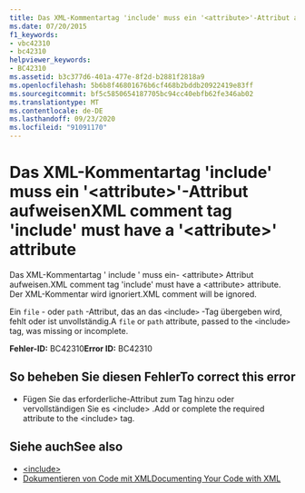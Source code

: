 ```yaml
---
title: Das XML-Kommentartag 'include' muss ein '<attribute>'-Attribut aufweisen
ms.date: 07/20/2015
f1_keywords:
- vbc42310
- bc42310
helpviewer_keywords:
- BC42310
ms.assetid: b3c377d6-401a-477e-8f2d-b2881f2818a9
ms.openlocfilehash: 5b6b8f46801676b6cf468b2bddb20922419e83ff
ms.sourcegitcommit: bf5c5850654187705bc94cc40ebfb62fe346ab02
ms.translationtype: MT
ms.contentlocale: de-DE
ms.lasthandoff: 09/23/2020
ms.locfileid: "91091170"
---
```

# <a name="xml-comment-tag-include-must-have-a-attribute-attribute"></a><span data-ttu-id="19cbd-102">Das XML-Kommentartag 'include' muss ein '\<attribute>'-Attribut aufweisen</span><span class="sxs-lookup"><span data-stu-id="19cbd-102">XML comment tag 'include' must have a '\<attribute>' attribute</span></span>

<span data-ttu-id="19cbd-103">Das XML-Kommentartag ' include ' muss ein- \<attribute> Attribut aufweisen.</span><span class="sxs-lookup"><span data-stu-id="19cbd-103">XML comment tag 'include' must have a \<attribute> attribute.</span></span> <span data-ttu-id="19cbd-104">Der XML-Kommentar wird ignoriert.</span><span class="sxs-lookup"><span data-stu-id="19cbd-104">XML comment will be ignored.</span></span>  
  
 <span data-ttu-id="19cbd-105">Ein `file` - oder `path` -Attribut, das an das `<`include`>` -Tag übergeben wird, fehlt oder ist unvollständig.</span><span class="sxs-lookup"><span data-stu-id="19cbd-105">A `file` or `path` attribute, passed to the `<`include`>` tag, was missing or incomplete.</span></span>  
  
 <span data-ttu-id="19cbd-106">**Fehler-ID:** BC42310</span><span class="sxs-lookup"><span data-stu-id="19cbd-106">**Error ID:** BC42310</span></span>  
  
## <a name="to-correct-this-error"></a><span data-ttu-id="19cbd-107">So beheben Sie diesen Fehler</span><span class="sxs-lookup"><span data-stu-id="19cbd-107">To correct this error</span></span>  
  
- <span data-ttu-id="19cbd-108">Fügen Sie das erforderliche-Attribut zum Tag hinzu oder vervollständigen Sie es \<include> .</span><span class="sxs-lookup"><span data-stu-id="19cbd-108">Add or complete the required attribute to the \<include> tag.</span></span>  
  
## <a name="see-also"></a><span data-ttu-id="19cbd-109">Siehe auch</span><span class="sxs-lookup"><span data-stu-id="19cbd-109">See also</span></span>

- [\<include>](../language-reference/xmldoc/include.md)
- [<span data-ttu-id="19cbd-110">Dokumentieren von Code mit XML</span><span class="sxs-lookup"><span data-stu-id="19cbd-110">Documenting Your Code with XML</span></span>](../programming-guide/program-structure/documenting-your-code-with-xml.md)
